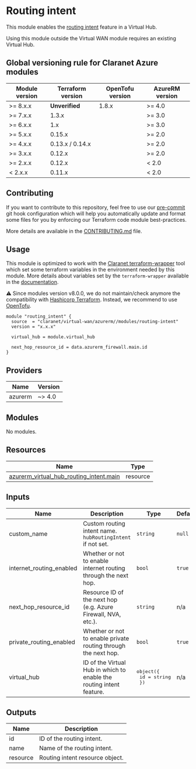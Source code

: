 # Routing intent

This module enables the [routing intent](https://learn.microsoft.com/en-us/azure/virtual-wan/how-to-routing-policies) feature in a Virtual Hub.

Using this module outside the Virtual WAN module requires an existing Virtual Hub.

<!-- BEGIN_TF_DOCS -->
## Global versioning rule for Claranet Azure modules

| Module version | Terraform version | OpenTofu version | AzureRM version |
| -------------- | ----------------- | ---------------- | --------------- |
| >= 8.x.x       | **Unverified**    | 1.8.x            | >= 4.0          |
| >= 7.x.x       | 1.3.x             |                  | >= 3.0          |
| >= 6.x.x       | 1.x               |                  | >= 3.0          |
| >= 5.x.x       | 0.15.x            |                  | >= 2.0          |
| >= 4.x.x       | 0.13.x / 0.14.x   |                  | >= 2.0          |
| >= 3.x.x       | 0.12.x            |                  | >= 2.0          |
| >= 2.x.x       | 0.12.x            |                  | < 2.0           |
| <  2.x.x       | 0.11.x            |                  | < 2.0           |

## Contributing

If you want to contribute to this repository, feel free to use our [pre-commit](https://pre-commit.com/) git hook configuration
which will help you automatically update and format some files for you by enforcing our Terraform code module best-practices.

More details are available in the [CONTRIBUTING.md](../../CONTRIBUTING.md#pull-request-process) file.

## Usage

This module is optimized to work with the [Claranet terraform-wrapper](https://github.com/claranet/terraform-wrapper) tool
which set some terraform variables in the environment needed by this module.
More details about variables set by the `terraform-wrapper` available in the [documentation](https://github.com/claranet/terraform-wrapper#environment).

⚠️ Since modules version v8.0.0, we do not maintain/check anymore the compatibility with
[Hashicorp Terraform](https://github.com/hashicorp/terraform/). Instead, we recommend to use [OpenTofu](https://github.com/opentofu/opentofu/).

```hcl
module "routing_intent" {
  source  = "claranet/virtual-wan/azurerm//modules/routing-intent"
  version = "x.x.x"

  virtual_hub = module.virtual_hub

  next_hop_resource_id = data.azurerm_firewall.main.id
}
```

## Providers

| Name | Version |
|------|---------|
| azurerm | ~> 4.0 |

## Modules

No modules.

## Resources

| Name | Type |
|------|------|
| [azurerm_virtual_hub_routing_intent.main](https://registry.terraform.io/providers/hashicorp/azurerm/latest/docs/resources/virtual_hub_routing_intent) | resource |

## Inputs

| Name | Description | Type | Default | Required |
|------|-------------|------|---------|:--------:|
| custom\_name | Custom routing intent name. `hubRoutingIntent` if not set. | `string` | `null` | no |
| internet\_routing\_enabled | Whether or not to enable internet routing through the next hop. | `bool` | `true` | no |
| next\_hop\_resource\_id | Resource ID of the next hop (e.g. Azure Firewall, NVA, etc.). | `string` | n/a | yes |
| private\_routing\_enabled | Whether or not to enable private routing through the next hop. | `bool` | `true` | no |
| virtual\_hub | ID of the Virtual Hub in which to enable the routing intent feature. | <pre>object({<br/>    id = string<br/>  })</pre> | n/a | yes |

## Outputs

| Name | Description |
|------|-------------|
| id | ID of the routing intent. |
| name | Name of the routing intent. |
| resource | Routing intent resource object. |
<!-- END_TF_DOCS -->

